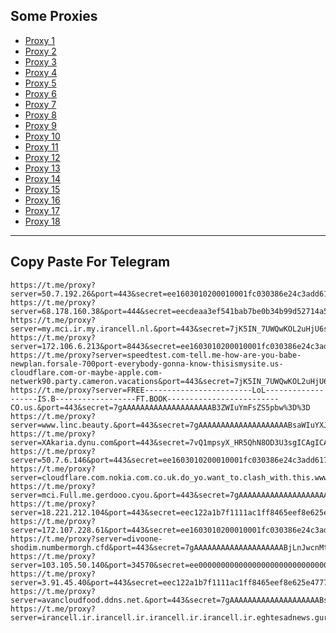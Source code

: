 Some Proxies
---
- [Proxy 1](https://t.me/proxy?server=50.7.192.26&port=443&secret=ee1603010200010001fc030386e24c3add6170706c652e636f6d)
- [Proxy 2](https://t.me/proxy?server=68.178.160.38&port=444&secret=eecdeaa3ef541bab7be0b34b99d52714a57777772e636c6f7564666c6172652e636f6d)
- [Proxy 3](https://t.me/proxy?server=my.mci.ir.my.irancell.nl.&port=443&secret=7jK5IN_7UWQwKOL2uHjU6sEgICAgICAgICAgICAgICA)
- [Proxy 4](https://t.me/proxy?server=172.106.6.213&port=8443&secret=ee1603010200010001fc030386e24c3add6170706c652e636f6d)
- [Proxy 5](https://t.me/proxy?server=speedtest.com-tell.me-how-are-you-babe-newplan.forsale-700port-everybody-gonna-know-thisismysite.us-cloudflare.com-or-maybe-apple.com-netwerk90.party.cameron.vacations&port=443&secret=7jK5IN_7UWQwKOL2uHjU6sEgICAgICAgICAgICAgICA)
- [Proxy 6](https://t.me/proxy?server=FREE------------------------LoL-------------------IS.B------------------FT.BOOK-------------------------CO.us.&port=443&secret=7gAAAAAAAAAAAAAAAAAAAAB3ZWIuYmFsZS5pbw%3D%3D)
- [Proxy 7](https://t.me/proxy?server=www.linc.beauty.&port=443&secret=7gAAAAAAAAAAAAAAAAAAAABsaWIuYXJ2YW5jbG91ZC5jb20%3D)
- [Proxy 8](https://t.me/proxy?server=XAkaria.dynu.com&port=443&secret=7vQ1mpsyX_HR5QhN8OD3U3sgICAgICAgICAgICAgICA)
- [Proxy 9](https://t.me/proxy?server=50.7.6.146&port=443&secret=ee1603010200010001fc030386e24c3add6170706c652e636f6d)
- [Proxy 10](https://t.me/proxy?server=cloudflare.com.nokia.com.co.uk.do_yo.want_to.clash_with.this.www.microsoft.com.there_is_no.place_like.localhost.www.bing.com.count_with_me.cyou.com.now_sudo.rm_rf.ddns.net.we_are_here.again_to_fight.everyone.i_am.the_internet.special.nick.blackmile.cfd.&port=443&secret=7jK5IN_7UWQwKOL2uHjU6sEgICAgICAgICAgICAgICA)
- [Proxy 11](https://t.me/proxy?server=mci.Full.me.gerdooo.cyou.&port=443&secret=7gAAAAAAAAAAAAAAAAAAAABuYW1hdmEuaXI)
- [Proxy 12](https://t.me/proxy?server=18.221.212.104&port=443&secret=eec122a1b7f1111ac1ff8465eef8e625e47777772e6772747467646572642e636f2e756b)
- [Proxy 13](https://t.me/proxy?server=172.107.228.61&port=443&secret=ee1603010200010001fc030386e24c3add6170706c652e636f6d)
- [Proxy 14](https://t.me/proxy?server=divoone-shodim.numbermorgh.cfd&port=443&secret=7gAAAAAAAAAAAAAAAAAAAABjLnJwcnMtY2RuLmNvbQ)
- [Proxy 15](https://t.me/proxy?server=103.105.50.140&port=34570&secret=ee000000000000000000000000000000006d79736f6e2e64756f6c696e676f2e636f6d)
- [Proxy 16](https://t.me/proxy?server=3.91.45.40&port=443&secret=eec122a1b7f1111ac1ff8465eef8e625e47777772e6772747467646572642e636f2e756b)
- [Proxy 17](https://t.me/proxy?server=avancloudfood.ddns.net.&port=443&secret=7gAAAAAAAAAAAAAAAAAAAABsaWIuYXJ2YW5jbG91ZC5jb20%3D)
- [Proxy 18](https://t.me/proxy?server=irancell.ir.irancell.ir.irancell.ir.irancell.ir.eghtesadnews.guru&port=443&secret=7jK5IN_7UWQwKOL2uHjU6sEgICAgICAgICAgICAgICAg)
---
Copy Paste For Telegram
---
```
https://t.me/proxy?server=50.7.192.26&port=443&secret=ee1603010200010001fc030386e24c3add6170706c652e636f6d
https://t.me/proxy?server=68.178.160.38&port=444&secret=eecdeaa3ef541bab7be0b34b99d52714a57777772e636c6f7564666c6172652e636f6d
https://t.me/proxy?server=my.mci.ir.my.irancell.nl.&port=443&secret=7jK5IN_7UWQwKOL2uHjU6sEgICAgICAgICAgICAgICA
https://t.me/proxy?server=172.106.6.213&port=8443&secret=ee1603010200010001fc030386e24c3add6170706c652e636f6d
https://t.me/proxy?server=speedtest.com-tell.me-how-are-you-babe-newplan.forsale-700port-everybody-gonna-know-thisismysite.us-cloudflare.com-or-maybe-apple.com-netwerk90.party.cameron.vacations&port=443&secret=7jK5IN_7UWQwKOL2uHjU6sEgICAgICAgICAgICAgICA
https://t.me/proxy?server=FREE------------------------LoL-------------------IS.B------------------FT.BOOK-------------------------CO.us.&port=443&secret=7gAAAAAAAAAAAAAAAAAAAAB3ZWIuYmFsZS5pbw%3D%3D
https://t.me/proxy?server=www.linc.beauty.&port=443&secret=7gAAAAAAAAAAAAAAAAAAAABsaWIuYXJ2YW5jbG91ZC5jb20%3D
https://t.me/proxy?server=XAkaria.dynu.com&port=443&secret=7vQ1mpsyX_HR5QhN8OD3U3sgICAgICAgICAgICAgICA
https://t.me/proxy?server=50.7.6.146&port=443&secret=ee1603010200010001fc030386e24c3add6170706c652e636f6d
https://t.me/proxy?server=cloudflare.com.nokia.com.co.uk.do_yo.want_to.clash_with.this.www.microsoft.com.there_is_no.place_like.localhost.www.bing.com.count_with_me.cyou.com.now_sudo.rm_rf.ddns.net.we_are_here.again_to_fight.everyone.i_am.the_internet.special.nick.blackmile.cfd.&port=443&secret=7jK5IN_7UWQwKOL2uHjU6sEgICAgICAgICAgICAgICA
https://t.me/proxy?server=mci.Full.me.gerdooo.cyou.&port=443&secret=7gAAAAAAAAAAAAAAAAAAAABuYW1hdmEuaXI
https://t.me/proxy?server=18.221.212.104&port=443&secret=eec122a1b7f1111ac1ff8465eef8e625e47777772e6772747467646572642e636f2e756b
https://t.me/proxy?server=172.107.228.61&port=443&secret=ee1603010200010001fc030386e24c3add6170706c652e636f6d
https://t.me/proxy?server=divoone-shodim.numbermorgh.cfd&port=443&secret=7gAAAAAAAAAAAAAAAAAAAABjLnJwcnMtY2RuLmNvbQ
https://t.me/proxy?server=103.105.50.140&port=34570&secret=ee000000000000000000000000000000006d79736f6e2e64756f6c696e676f2e636f6d
https://t.me/proxy?server=3.91.45.40&port=443&secret=eec122a1b7f1111ac1ff8465eef8e625e47777772e6772747467646572642e636f2e756b
https://t.me/proxy?server=avancloudfood.ddns.net.&port=443&secret=7gAAAAAAAAAAAAAAAAAAAABsaWIuYXJ2YW5jbG91ZC5jb20%3D
https://t.me/proxy?server=irancell.ir.irancell.ir.irancell.ir.irancell.ir.eghtesadnews.guru&port=443&secret=7jK5IN_7UWQwKOL2uHjU6sEgICAgICAgICAgICAgICAg
```